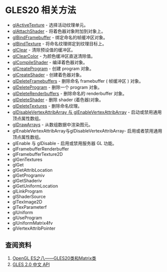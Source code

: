 # GLES20 相关方法

* [glActiveTexture](https://github.com/ZhangMiao147/android_learning_notes/blob/master/MultiMedia/OpenGL/GLES20/glActiveTexture.md) - 选择活动纹理单元。
* [glAttachShader](https://github.com/ZhangMiao147/android_learning_notes/blob/master/MultiMedia/OpenGL/GLES20/glAttachShader.md) - 将着色器对象附加到对象上。
* [glBindFramebuffer](https://github.com/ZhangMiao147/android_learning_notes/blob/master/MultiMedia/OpenGL/GLES20/glBindFramebuffer.md) - 绑定命名的帧缓冲区对象。
* [glBindTexture](https://github.com/ZhangMiao147/android_learning_notes/blob/master/MultiMedia/OpenGL/GLES20/glBindTexture.md) - 将命名纹理绑定到纹理目标上。
* [glClear](https://github.com/ZhangMiao147/android_learning_notes/blob/master/MultiMedia/OpenGL/GLES20/glClear.md) - 清除预设值的缓冲区。
* [glClearColor](https://github.com/ZhangMiao147/android_learning_notes/blob/master/MultiMedia/OpenGL/GLES20/glClearColor.md) - 为颜色缓冲区直送清除值。
* [glCompileShader](https://github.com/ZhangMiao147/android_learning_notes/blob/master/MultiMedia/OpenGL/GLES20/glCompileShader.md) - 编译着色器对象。
* [glCreateProgram](https://github.com/ZhangMiao147/android_learning_notes/blob/master/MultiMedia/OpenGL/GLES20/glCreateProgram.md) - 创建 program 对象。
* [glCreateShader](https://github.com/ZhangMiao147/android_learning_notes/blob/master/MultiMedia/OpenGL/GLES20/glCreateShader.md) - 创建着色器对象。
* [glDeleteFramebuffers](https://github.com/ZhangMiao147/android_learning_notes/blob/master/MultiMedia/OpenGL/GLES20/glDeleteFramebuffers.md) - 删除命名 framebuffer ( 帧缓冲区 ) 对象。
* [glDeleteProgram](https://github.com/ZhangMiao147/android_learning_notes/blob/master/MultiMedia/OpenGL/GLES20/glDeleteProgram.md) - 删除一个 program 对象。 
* [glDeleteRenderbuffers](https://github.com/ZhangMiao147/android_learning_notes/blob/master/MultiMedia/OpenGL/GLES20/glDeleteRenderbuffer.md) - 删除命名的 renderbuffer 对象。 
* [glDeleteShader](https://github.com/ZhangMiao147/android_learning_notes/blob/master/MultiMedia/OpenGL/GLES20/glDeleteShader.md) - 删除 shader (着色器)对象。 
* [glDeleteTextures](https://github.com/ZhangMiao147/android_learning_notes/blob/master/MultiMedia/OpenGL/GLES20/glDeleteTextures.md) - 删除命名纹理。 
* [glDisableVertexAttribArray 与 glEnableVertexAttribArray]([https://github.com/ZhangMiao147/android_learning_notes/blob/master/MultiMedia/OpenGL/GLES20/glDisableVertexAttribArray%E4%B8%8EglEnableVertextAttribArray.md](https://github.com/ZhangMiao147/android_learning_notes/blob/master/MultiMedia/OpenGL/GLES20/glDisableVertexAttribArray与glEnableVertextAttribArray.md)) - 启动或禁用通用顶点属性数组。
* [glDrawArrays](https://github.com/ZhangMiao147/android_learning_notes/blob/master/MultiMedia/OpenGL/GLES20/glDrawArrays.md) - 从数组数据中渲染图元。
* glEnableVertexAttribArray与glDisableVertexAttribArray- 启用或者禁用通用顶点属性数组。
* glEnable 与 glDisable - 启用或禁用服务器 GL 功能。
* glFramebufferRenderbuffer
* glFramebufferTexture2D
* glGenTextures
* glGet
* glGetAttribLocation
* glGetProgramiv
* glGetShaderiv
* glGetUniformLocation
* glLinkProgram
* glShaderSource
* glTexImage2D
* glTexParameterf
* glUniform
* glUseProgram
* glUniformMatrix4fv
* glVertexAttribPointer



## 查阅资料

1. [OpenGL ES之八——GLES20类和Matrix类](https://blog.csdn.net/gongxiaoou/article/details/89367319)
2. [GLES 2.0 中文 API](https://blog.csdn.net/flycatdeng/article/details/82588903)

